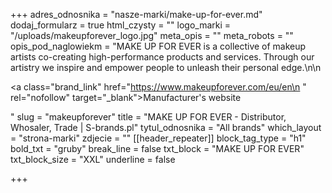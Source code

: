 +++
adres_odnosnika = "nasze-marki/make-up-for-ever.md"
dodaj_formularz = true
html_czysty = ""
logo_marki = "/uploads/makeupforever_logo.jpg"
meta_opis = ""
meta_robots = ""
opis_pod_naglowiekm = "MAKE UP FOR EVER is a collective of makeup artists co-creating high-performance products and services. Through our artistry we inspire and empower people to unleash their personal edge.\n\n    <p><a class=\"brand_link\" href=\"https://www.makeupforever.com/eu/en\n    \" rel=\"nofollow\" target=\"_blank\">Manufacturer's website</a></p>"
slug = "makeupforever"
title = "MAKE UP FOR EVER - Distributor, Whosaler, Trade | S-brands.pl"
tytul_odnosnika = "All brands"
which_layout = "strona-marki"
zdjecie = ""
[[header_repeater]]
block_tag_type = "h1"
bold_txt = "gruby"
break_line = false
txt_block = "MAKE UP FOR EVER"
txt_block_size = "XXL"
underline = false

+++
